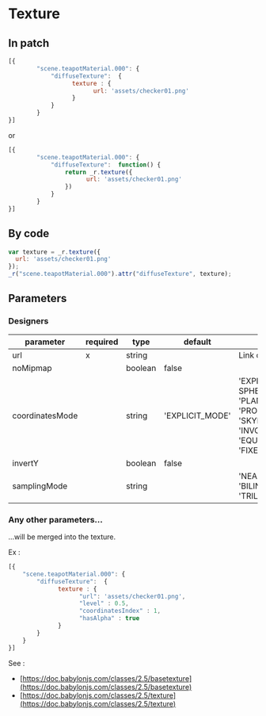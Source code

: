 # Texture

## In patch

```js
[{
        "scene.teapotMaterial.000": {
            "diffuseTexture":  {
                  texture : {
                        url: 'assets/checker01.png'
                  }
            }
        }
}]
```
or
```js
[{
        "scene.teapotMaterial.000": {
            "diffuseTexture":  function() {
                return _r.texture({
                      url: 'assets/checker01.png'
                })
            }
        }
}]
```

## By code
```js
var texture = _r.texture({
  url: 'assets/checker01.png'
});
_r("scene.teapotMaterial.000").attr("diffuseTexture", texture);
```

## Parameters

### Designers
parameter | required | type | default | description
----------|----------|------|---------|------------
url              | x  | string           | | Link of the texture
noMipmap         |    | boolean          | false | 
coordinatesMode  |    | string           | 'EXPLICIT_MODE' | 'EXPLICIT_MODE', SPHERICAL_MODE', 'PLANAR_MODE', 'CUBIC_MODE', 'PROJECTION_MODE', 'SKYBOX_MODE', 'INVCUBIC_MODE', 'EQUIRECTANGULAR_MODE', 'FIXED_EQUIRECTANGULAR_MODE'   
invertY          |    | boolean          | false
samplingMode     |    | string           |  | 'NEAREST_SAMPLINGMODE', 'BILINEAR_SAMPLINGMODE', 'TRILINEAR_SAMPLINGMODE'  


### Any other parameters...
...will be merged into the texture.

Ex :
```js
[{
    "scene.teapotMaterial.000": {
        "diffuseTexture":  {
              texture : {
                    "url": 'assets/checker01.png',
                    "level" : 0.5,
                    "coordinatesIndex" : 1,
                    "hasAlpha" : true
              }
        }
    }
}]
```

See :
* [https://doc.babylonjs.com/classes/2.5/basetexture](https://doc.babylonjs.com/classes/2.5/basetexture)
* [https://doc.babylonjs.com/classes/2.5/texture](https://doc.babylonjs.com/classes/2.5/texture)